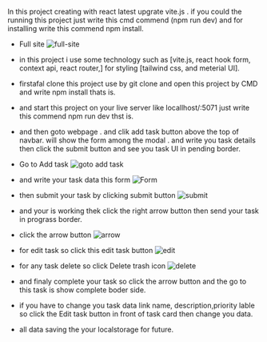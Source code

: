 In this project creating with react latest upgrate vite.js .
if you could the running this project just write this cmd commend (npm run dev) and for installing write this commend npm install.

- Full site
![full-site](https://github.com/ittarek/AulaCube-task-management-front-end/assets/98639901/2597f1db-f7c6-4131-8076-09d44767c881)


- in this project i use some technology such as [vite.js, react hook form, context api, react router,] for styling [tailwind css, and meterial UI].

- firstafal clone this project use by git clone and open this project by CMD and write npm install thats is.

- and start this project on your live server like locallhost/:5071 just write this commend npm run dev thst is.

- and then goto webpage . and clik add task button above the top of navbar. will show the form among the modal . and write you task details then click the submit button and see you task UI in pending border. 
- Go to Add task
![goto add task](https://github.com/ittarek/AulaCube-task-management-front-end/assets/98639901/df743e0c-509f-4e6f-8c94-3f1f64d4bc08)

- and write your task data this form
![Form](https://github.com/ittarek/AulaCube-task-management-front-end/assets/98639901/05591722-be4a-4e85-90e6-d0bbbbb2f0bc)
- then submit your task by clicking submit button
![submit](https://github.com/ittarek/AulaCube-task-management-front-end/assets/98639901/53ce9c6e-7425-4032-8149-3dac5e7d0c87)

 - and your is working thek click the right arrow button then send your task in prograss border. 

 - click the arrow button 
![arrow](https://github.com/ittarek/AulaCube-task-management-front-end/assets/98639901/8587cc23-6814-4a14-bb43-6e54a95c5b9d)

- for edit task so click this edit task button
![edit](https://github.com/ittarek/AulaCube-task-management-front-end/assets/98639901/e7c59414-d9f9-424c-9b96-418550ec54ee)

- for any task delete so click Delete trash icon
![delete](https://github.com/ittarek/AulaCube-task-management-front-end/assets/98639901/87bb02c8-5f22-48da-a2f3-3a26b6ec9deb)

 - and finaly complete your task so click the arrow button and the go to this task is show complete boder side.

 - if you have to change you task data link name, description,priority lable so click the Edit task button in front of task card then change you data.

 - all data saving the your localstorage for future. 
